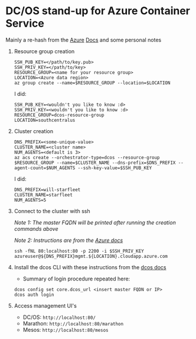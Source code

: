 # DC/OS stand-up for Azure Container Service

Mainly a re-hash from the [Azure](https://docs.microsoft.com/en-us/azure/container-service/container-service-deployment)
[Docs](https://docs.microsoft.com/en-us/azure/container-service/container-service-create-acs-cluster-cli)
and some personal notes

1. Resource group creation
    ```
    SSH_PUB_KEY=</path/to/key.pub>
    SSH_PRIV_KEY=</path/to/key>
    RESOURCE_GROUP=<name for your resource group>
    LOCATION=<Azure data region>
    az group create --name=$RESOURCE_GROUP --location=$LOCATION
    ```

    I did:
    ```
    SSH_PUB_KEY=<wouldn't you like to know :d>
    SSH_PRIV_KEY=<wouldn't you like to know :d>
    RESOURCE_GROUP=dcos-resource-group
    LOCATION=southcentralus
    ```

1. Cluster creation
    ```
    DNS_PREFIX=<some-unique-value>
    CLUSTER_NAME=<cluster name>
    NUM_AGENTS=<default is 3>
    az acs create --orchestrator-type=dcos --resource-group $RESOURCE_GROUP --name=$CLUSTER_NAME --dns-prefix=$DNS_PREFIX --agent-count=$NUM_AGENTS --ssh-key-value=$SSH_PUB_KEY
    ```

    I did:
    ```
    DNS_PREFIX=will-starfleet
    CLUSTER_NAME=starfleet
    NUM_AGENTS=5
    ```

1. Connect to the cluster with ssh

    *Note 1: The master FQDN will be printed after running the creation commands above*

    *Note 2: Instructions are from the [Azure docs](https://docs.microsoft.com/en-us/azure/container-service/container-service-connect#connect-to-a-dcos-or-swarm-cluster)*
    ```
    ssh -fNL 80:localhost:80 -p 2200 -i $SSH_PRIV_KEY azureuser@${DNS_PREFIX}mgmt.${LOCATION}.cloudapp.azure.com
    ```

1. Install the dcos CLI with these instructions from the [dcos docs](https://dcos.io/docs/1.8/usage/cli/install)
    - Summary of login procedure repeated here:
    ```
    dcos config set core.dcos_url <insert master FQDN or IP>
    dcos auth login
    ```

1. Access management UI's
    - DC/OS: `http://localhost:80/`
    - Marathon: `http://localhost:80/marathon`
    - Mesos: `http://localhost:80/mesos`